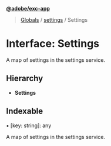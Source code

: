 **[@adobe/exc-app](../README.md)**

> [Globals](../README.md) / [settings](../modules/settings.md) / Settings

# Interface: Settings

A map of settings in the settings service.

## Hierarchy

* **Settings**

## Indexable

▪ [key: string]: any

A map of settings in the settings service.
